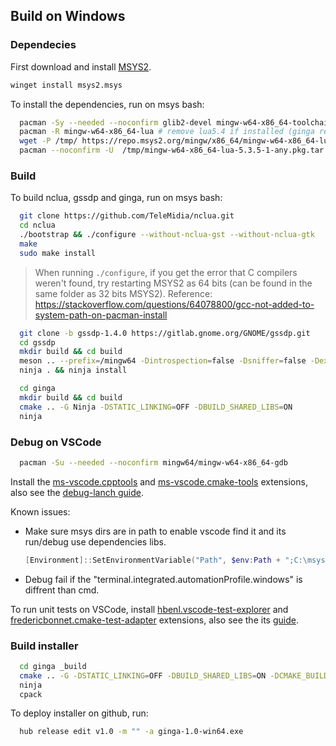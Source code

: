 ## Build on Windows

### Dependecies

First download and install [MSYS2](http://www.msys2.org).

```bash
winget install msys2.msys 
```

To install the dependencies, run on msys bash:

```bash
  pacman -Sy --needed --noconfirm glib2-devel mingw-w64-x86_64-toolchain mingw-w64-x86_64-libconfig autoconf automake libtool pkgconf make mingw-w64-x86_64-gcc mingw64/mingw-w64-x86_64-cmake mingw64/mingw-w64-x86_64-ninja mingw64/mingw-w64-x86_64-glib2 mingw64/mingw-w64-x86_64-libsoup mingw64/mingw-w64-x86_64-gtk3 mingw64/mingw-w64-x86_64-gdk-pixbuf2 mingw64/mingw-w64-x86_64-jp2-pixbuf-loader mingw64/mingw-w64-x86_64-cairo mingw64/mingw-w64-x86_64-pango mingw64/mingw-w64-x86_64-gst-libav  mingw-w64-x86_64-gstreamer mingw-w64-x86_64-gst-plugins-{base,good,bad,ugly} mingw-w64-x86_64-meson
  pacman -R mingw-w64-x86_64-lua # remove lua5.4 if installed (ginga require 5.3)
  wget -P /tmp/ https://repo.msys2.org/mingw/x86_64/mingw-w64-x86_64-lua-5.3.5-1-any.pkg.tar.xz
  pacman --noconfirm -U  /tmp/mingw-w64-x86_64-lua-5.3.5-1-any.pkg.tar.xz
```

### Build

To build nclua, gssdp and ginga, run on msys bash:

```bash
  git clone https://github.com/TeleMidia/nclua.git
  cd nclua
  ./bootstrap && ./configure --without-nclua-gst --without-nclua-gtk
  make
  sudo make install
```

> When running `./configure`, if you get the error that C compilers weren't found, try restarting MSYS2 as 64 bits (can be found in the same folder as 32 bits MSYS2). Reference: https://stackoverflow.com/questions/64078800/gcc-not-added-to-system-path-on-pacman-install

```bash
  git clone -b gssdp-1.4.0 https://gitlab.gnome.org/GNOME/gssdp.git
  cd gssdp
  mkdir build && cd build
  meson .. --prefix=/mingw64 -Dintrospection=false -Dsniffer=false -Dexamples=false -Dvapi=false
  ninja . && ninja install
```

```bash
  cd ginga
  mkdir build && cd build
  cmake .. -G Ninja -DSTATIC_LINKING=OFF -DBUILD_SHARED_LIBS=ON
  ninja 
```

### Debug on VSCode

```bash
  pacman -Su --needed --noconfirm mingw64/mingw-w64-x86_64-gdb
```

Install the [ms-vscode.cpptools](https://marketplace.visualstudio.com/items?itemName=ms-vscode.cpptools) and [ms-vscode.cmake-tools](https://marketplace.visualstudio.com/items?itemName=ms-vscode.cmake-tools) extensions, also see the [debug-lanch guide](https://github.com/microsoft/vscode-cmake-tools/blob/main/docs/debug-launch.md).

Known issues:

* Make sure msys dirs are in path to enable vscode find it and its run/debug use dependencies libs.

  ```powershell
  [Environment]::SetEnvironmentVariable("Path", $env:Path + ";C:\msys64\usr\bin" + ";C:\msys64\\mingw64\bin", "user")
  ```

* Debug fail if the "terminal.integrated.automationProfile.windows" is diffrent than cmd.

To run unit tests on VSCode, install [hbenl.vscode-test-explorer](https://marketplace.visualstudio.com/items?itemName=hbenl.vscode-test-explorer) and [fredericbonnet.cmake-test-adapter](https://marketplace.visualstudio.com/items?itemName=fredericbonnet.cmake-test-adapter) extensions, also see the its [guide](https://github.com/fredericbonnet/cmake-test-explorer).

### Build installer

```bash
  cd ginga _build
  cmake .. -G -DSTATIC_LINKING=OFF -DBUILD_SHARED_LIBS=ON -DCMAKE_BUILD_TYPE=Release
  ninja 
  cpack
```

To deploy installer on github, run:

```bash
  hub release edit v1.0 -m "" -a ginga-1.0-win64.exe
```
